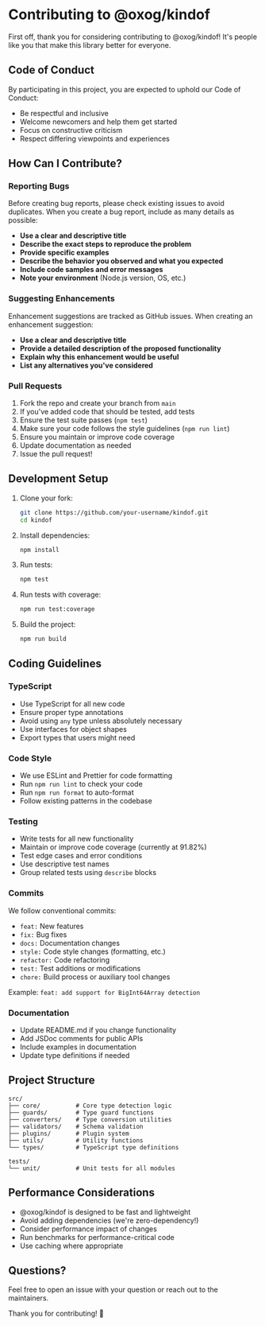 # Contributing to @oxog/kindof

First off, thank you for considering contributing to @oxog/kindof! It's people like you that make this library better for everyone.

## Code of Conduct

By participating in this project, you are expected to uphold our Code of Conduct:
- Be respectful and inclusive
- Welcome newcomers and help them get started
- Focus on constructive criticism
- Respect differing viewpoints and experiences

## How Can I Contribute?

### Reporting Bugs

Before creating bug reports, please check existing issues to avoid duplicates. When you create a bug report, include as many details as possible:

- **Use a clear and descriptive title**
- **Describe the exact steps to reproduce the problem**
- **Provide specific examples**
- **Describe the behavior you observed and what you expected**
- **Include code samples and error messages**
- **Note your environment** (Node.js version, OS, etc.)

### Suggesting Enhancements

Enhancement suggestions are tracked as GitHub issues. When creating an enhancement suggestion:

- **Use a clear and descriptive title**
- **Provide a detailed description of the proposed functionality**
- **Explain why this enhancement would be useful**
- **List any alternatives you've considered**

### Pull Requests

1. Fork the repo and create your branch from `main`
2. If you've added code that should be tested, add tests
3. Ensure the test suite passes (`npm test`)
4. Make sure your code follows the style guidelines (`npm run lint`)
5. Ensure you maintain or improve code coverage
6. Update documentation as needed
7. Issue the pull request!

## Development Setup

1. Clone your fork:
   ```bash
   git clone https://github.com/your-username/kindof.git
   cd kindof
   ```

2. Install dependencies:
   ```bash
   npm install
   ```

3. Run tests:
   ```bash
   npm test
   ```

4. Run tests with coverage:
   ```bash
   npm run test:coverage
   ```

5. Build the project:
   ```bash
   npm run build
   ```

## Coding Guidelines

### TypeScript

- Use TypeScript for all new code
- Ensure proper type annotations
- Avoid using `any` type unless absolutely necessary
- Use interfaces for object shapes
- Export types that users might need

### Code Style

- We use ESLint and Prettier for code formatting
- Run `npm run lint` to check your code
- Run `npm run format` to auto-format
- Follow existing patterns in the codebase

### Testing

- Write tests for all new functionality
- Maintain or improve code coverage (currently at 91.82%)
- Test edge cases and error conditions
- Use descriptive test names
- Group related tests using `describe` blocks

### Commits

We follow conventional commits:

- `feat:` New features
- `fix:` Bug fixes
- `docs:` Documentation changes
- `style:` Code style changes (formatting, etc.)
- `refactor:` Code refactoring
- `test:` Test additions or modifications
- `chore:` Build process or auxiliary tool changes

Example: `feat: add support for BigInt64Array detection`

### Documentation

- Update README.md if you change functionality
- Add JSDoc comments for public APIs
- Include examples in documentation
- Update type definitions if needed

## Project Structure

```
src/
├── core/          # Core type detection logic
├── guards/        # Type guard functions
├── converters/    # Type conversion utilities
├── validators/    # Schema validation
├── plugins/       # Plugin system
├── utils/         # Utility functions
└── types/         # TypeScript type definitions

tests/
└── unit/          # Unit tests for all modules
```

## Performance Considerations

- @oxog/kindof is designed to be fast and lightweight
- Avoid adding dependencies (we're zero-dependency!)
- Consider performance impact of changes
- Run benchmarks for performance-critical code
- Use caching where appropriate

## Questions?

Feel free to open an issue with your question or reach out to the maintainers.

Thank you for contributing! 🎉